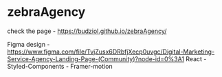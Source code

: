 # zebraAgency
check the page - https://budziol.github.io/zebraAgency/

Figma design - https://www.figma.com/file/TvjZusx6DRbfjXecp0uvgc/Digital-Marketing-Service-Agency-Landing-Page-(Community)?node-id=0%3A1
React - Styled-Components - Framer-motion
